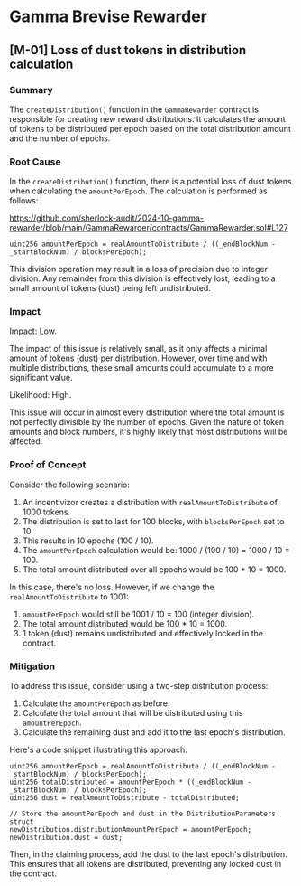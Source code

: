 # Gamma Brevise Rewarder

## [M-01] Loss of dust tokens in distribution calculation

### Summary

The `createDistribution()` function in the `GammaRewarder` contract is responsible for creating new reward distributions. It calculates the amount of tokens to be distributed per epoch based on the total distribution amount and the number of epochs.

### Root Cause

In the `createDistribution()` function, there is a potential loss of dust tokens when calculating the `amountPerEpoch`. The calculation is performed as follows:

<https://github.com/sherlock-audit/2024-10-gamma-rewarder/blob/main/GammaRewarder/contracts/GammaRewarder.sol#L127>

```solidity
uint256 amountPerEpoch = realAmountToDistribute / ((_endBlockNum - _startBlockNum) / blocksPerEpoch);
```

This division operation may result in a loss of precision due to integer division. Any remainder from this division is effectively lost, leading to a small amount of tokens (dust) being left undistributed.

### Impact

Impact: Low.

The impact of this issue is relatively small, as it only affects a minimal amount of tokens (dust) per distribution. However, over time and with multiple distributions, these small amounts could accumulate to a more significant value.

Likelihood: High.

This issue will occur in almost every distribution where the total amount is not perfectly divisible by the number of epochs. Given the nature of token amounts and block numbers, it's highly likely that most distributions will be affected.

### Proof of Concept

Consider the following scenario:

1. An incentivizor creates a distribution with `realAmountToDistribute` of 1000 tokens.
2. The distribution is set to last for 100 blocks, with `blocksPerEpoch` set to 10.
3. This results in 10 epochs (100 / 10).
4. The `amountPerEpoch` calculation would be: 1000 / (100 / 10) = 1000 / 10 = 100.
5. The total amount distributed over all epochs would be 100 * 10 = 1000.

In this case, there's no loss. However, if we change the `realAmountToDistribute` to 1001:

1. `amountPerEpoch` would still be 1001 / 10 = 100 (integer division).
2. The total amount distributed would be 100 * 10 = 1000.
3. 1 token (dust) remains undistributed and effectively locked in the contract.

### Mitigation

To address this issue, consider using a two-step distribution process:

1. Calculate the `amountPerEpoch` as before.
2. Calculate the total amount that will be distributed using this `amountPerEpoch`.
3. Calculate the remaining dust and add it to the last epoch's distribution.

Here's a code snippet illustrating this approach:

```solidity
uint256 amountPerEpoch = realAmountToDistribute / ((_endBlockNum - _startBlockNum) / blocksPerEpoch);
uint256 totalDistributed = amountPerEpoch * ((_endBlockNum - _startBlockNum) / blocksPerEpoch);
uint256 dust = realAmountToDistribute - totalDistributed;

// Store the amountPerEpoch and dust in the DistributionParameters struct
newDistribution.distributionAmountPerEpoch = amountPerEpoch;
newDistribution.dust = dust;
```

Then, in the claiming process, add the dust to the last epoch's distribution. This ensures that all tokens are distributed, preventing any locked dust in the contract.

